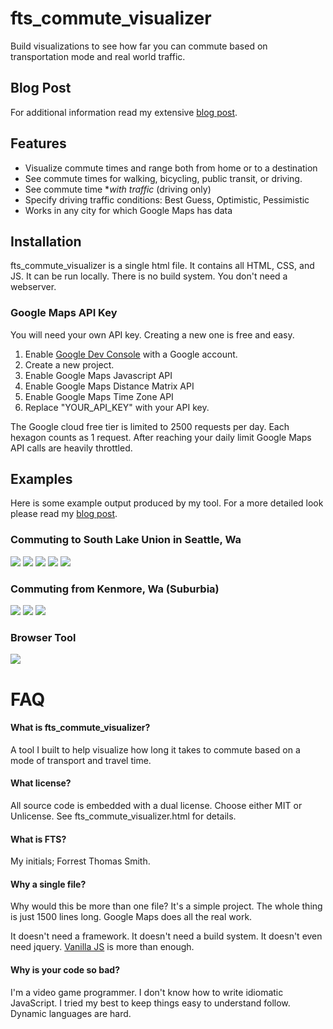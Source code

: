 fts_commute_visualizer
===

Build visualizations to see how far you can commute based on transportation mode and real world traffic.

## Blog Post

For additional information read my extensive [blog post](blog.forrestthewoods.com).

## Features

* Visualize commute times and range both from home or to a destination
* See commute times for walking, bicycling, public transit, or driving.
* See commute time **with traffic* (driving only)
* Specify driving traffic conditions: Best Guess, Optimistic, Pessimistic
* Works in any city for which Google Maps has data


## Installation

fts_commute_visualizer is a single html file. It contains all HTML, CSS, and JS. It can be run locally. There is no build system. You don't need a webserver. 

### Google Maps API Key

You will need your own API key. Creating a new one is free and easy.

1. Enable [Google Dev Console](https://console.developers.google.com) with a Google account.
2. Create a new project.
3. Enable Google Maps Javascript API
4. Enable Google Maps Distance Matrix API
5. Enable Google Maps Time Zone API
6. Replace "YOUR_API_KEY" with your API key.

The Google cloud free tier is limited to 2500 requests per day. Each hexagon counts as 1 request. After reaching your daily limit Google Maps API calls are heavily throttled.


## Examples 

Here is some example output produced by my tool. For a more detailed look please read my [blog post](blog.forrestthewoods.com).

### Commuting to South Lake Union in Seattle, Wa

![](/examples/southlakeunion_0.png?raw=true)
![](/examples/southlakeunion_1.png?raw=true)
![](/examples/southlakeunion_2.png?raw=true)
![](/examples/southlakeunion_3.png?raw=true)
![](/examples/southlakeunion_4.png?raw=true)

### Commuting from Kenmore, Wa (Suburbia)

![](/examples/kenmore_0.png?raw=true)
![](/examples/kenmore_1.png?raw=true)
![](/examples/kenmore_2.png?raw=true)

### Browser Tool

![](/examples/tool.png?raw=true)


FAQ
===

#### What is fts_commute_visualizer?
A tool I built to help visualize how long it takes to commute based on a mode of transport and travel time.

#### What license?
All source code is embedded with a dual license. Choose either MIT or Unlicense. See fts_commute_visualizer.html for details.

#### What is FTS?
My initials; Forrest Thomas Smith.

#### Why a single file?
Why would this be more than one file? It's a simple project. The whole thing is just 1500 lines long. Google Maps does all the real work.

It doesn't need a framework. It doesn't need a build system. It doesn't even need jquery. [Vanilla JS](http://vanilla-js.com/) is more than enough.

#### Why is your code so bad?
I'm a video game programmer. I don't know how to write idiomatic JavaScript. I tried my best to keep things easy to understand follow. Dynamic languages are hard.